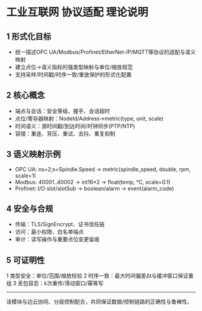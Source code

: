 # 工业互联网 协议适配 理论说明

## 1 形式化目标

- 统一描述OPC UA/Modbus/Profinet/EtherNet-IP/MQTT等协议的适配与语义映射
- 建立点位→语义指标的强类型映射与单位/缩放规范
- 支持采样/时间戳/时序一致/重放保护的形式化配置

## 2 核心概念

- 端点与会话：安全等级、握手、会话超时
- 点位/寄存器映射：NodeId/Address→metric(type, unit, scale)
- 时间语义：源时间戳/到达时间/时钟同步(PTP/NTP)
- 容错：重连、背压、重试、去抖、重复抑制

## 3 语义映射示例

- OPC UA: ns=2;s=Spindle.Speed → metric(spindle_speed, double, rpm, scale=1)
- Modbus: 40001..40002 → int16×2 → float(temp, °C, scale=0.1)
- Profinet: I/O slot/slotSub → boolean/alarm → event(alarm_code)

## 4 安全与合规

- 传输：TLS/SignEncrypt、证书信任链
- 访问：最小权限、白名单端点
- 审计：读写操作与重要点位变更留痕

## 5 可证明性

1 类型安全：单位/范围/缩放校验
2 时序一致：最大时间偏差Δt与缓冲窗口保证重组
3 丢包容忍：k次重传/滑动窗口/幂等写

---
该模块与边云协同、分层控制配合，共同保证数据/控制链路的正确性与鲁棒性。
